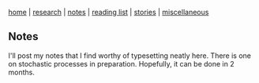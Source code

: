 [home](./index.html)  |  [research](./research.html)  |  [notes](./notes.html)  |  [reading list](./reading_list.html)  |  [stories](./story.html)  |  [miscellaneous](./miscellaneous.html)

## Notes

I'll post my notes that I find worthy of typesetting neatly here. There is one on stochastic processes in preparation. Hopefully, it can be done in 2 months.
